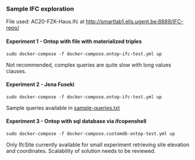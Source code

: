 ### Sample IFC exploration
File used: AC20-FZK-Haus.ifc at http://smartlab1.elis.ugent.be:8889/IFC-repo/

#### Experiment 1 - Ontop with file with materialized triples
```
sudo docker-compose -f docker-compose.ontop-ifc-test.yml up
```
Not recommended, complex queries are quite slow with long values clauses.

#### Experiment 2 - Jena Fuseki
```
sudo docker-compose -f docker-compose.ontop-ifc-test.yml up
```
Sample queries available in [sample-queries.txt](WP1%20GeoVKG%20Construction/IFC/jena-fuseki/sample-queries.txt)

#### Experiment 3 - Ontop with sql database via ifcopenshell
```
sudo docker-compose -f docker-compose.customdb-ontop-test.yml up
```
Only IfcSite currently available for small experiment retrieving site elevation and coordinates.
Scalability of solution needs to be reviewed.